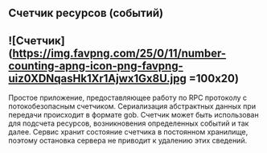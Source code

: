 ## Счетчик ресурсов (событий)

![Счетчик](https://img.favpng.com/25/0/11/number-counting-apng-icon-png-favpng-uiz0XDNqasHk1Xr1Ajwx1Gx8U.jpg =100x20)
----
Простое приложение, предоставляющее работу по RPC протоколу с потокобезопасным счетчиком.
Сериализация абстрактных данных при передачи происходит в формате gob.
Счетчик может быть использован для подсчета ресурсов, возникновения определенных событий и так далее.
Сервис хранит состояние счетчика в постоянном хранилище, поэтому остановка сервера не приводит к удалению этих сведений.